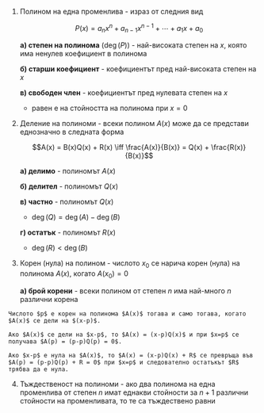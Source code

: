 1. Полином на една променлива - израз от следния вид
	
	$$P(x) = a_nx^n + a_{n-1}x^{n-1}+\cdots+a_1x+a_0$$
	
	**а) степен на полинома** ($\deg (P)$) - най-високата степен на $x$, която има ненулев коефициент в полинома
	
	**б) старши коефициент** - коефициентът пред най-високата степен на $x$
	
	**в) свободен член** - коефициентът пред нулевата степен на $x$
	- равен е на стойността на полинома при $x=0$

2. Деление на полиноми - всеки полином $A(x)$ може да се представи еднозначно в следната форма
	
	$$A(x) = B(x)Q(x) + R(x) \iff \frac{A(x)}{B(x)} = Q(x) + \frac{R(x)}{B(x)}$$
	
	**а) делимо** - полиномът $A(x)$
	
	**б) делител** - полиномът $Q(x)$
	
	**в) частно** - полиномът $Q(x)$
	- $\deg(Q) = \deg(A) - \deg(B)$
	
	**г) остатък** - полиномът $R(x)$
	- $\deg(R) \lt \deg(B)$

3. Корен (нула) на полином - числото $x_0$ се нарича корен (нула) на полинома $A(x)$, когато $A(x_0)=0$
	
	**а) брой корени** - всеки полином от степен $n$ има най-много $n$ различни корена

```admonish info title="Теорема"
Числото $p$ е корен на полинома $A(x)$ тогава и само тогава, когато $A(x)$ се дели на $(x-p)$.
```

```admonish check collapsible=true title="Доказателство"
Ако $A(x)$ се дели на $x-p$, то $A(x) = (x-p)Q(x)$ и при $x=p$ се получава $A(p) = (p-p)Q(p) = 0$.

Ако $x-p$ е нула на $A(x)$, то $A(x) = (x-p)Q(x) + R$ се превръща във $A(p) = (p-p)Q(p) + R = 0$ при $x=p$ и следователно остатъкът $R$ трябва да е нула.
```

4. Тъждественост на полиноми - ако два полинома на една променлива от степен $n$ имат еднакви стойности за $n+1$ различни стойности на променливата, то те са тъждествено равни